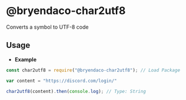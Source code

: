 # @bryendaco-char2utf8
Converts a symbol to UTF-8 code

## Usage
- **Example**

```js
const char2utf8 = require("@bryendaco-char2utf8"); // Load Package

var content = "https://discord.com/login/"

char2utf8(content).then(console.log); // Type: String
```